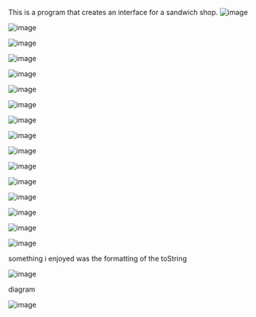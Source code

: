 This is a program that creates an interface for a sandwich shop.
![image](https://github.com/LBihn-King/DELI-cious/assets/166444171/755deb13-2b58-41e9-bd6d-5a385066aa9f) 

![image](https://github.com/LBihn-King/DELI-cious/assets/166444171/85dff999-ac87-44ce-ab8b-63202890229c) 

![image](https://github.com/LBihn-King/DELI-cious/assets/166444171/7ded7e2b-f2e0-4678-be4e-d96ba66d5bb6) 

![image](https://github.com/LBihn-King/DELI-cious/assets/166444171/a5d877f0-9463-46fa-8dae-8ae212acd934)  

![image](https://github.com/LBihn-King/DELI-cious/assets/166444171/0827cc17-ed32-444d-ba9d-0f1b8d8f2270) 

![image](https://github.com/LBihn-King/DELI-cious/assets/166444171/8c300a0a-581a-4e87-8675-55c8a47b745b)

![image](https://github.com/LBihn-King/DELI-cious/assets/166444171/a318b8a0-3d98-4e1a-a283-af483d6d3e3d)

![image](https://github.com/LBihn-King/DELI-cious/assets/166444171/aa98126d-7255-4de7-894e-3cc70b1de12d)

![image](https://github.com/LBihn-King/DELI-cious/assets/166444171/882d13c9-81dd-40e1-8388-1bd809dfb8cb)

![image](https://github.com/LBihn-King/DELI-cious/assets/166444171/209e0916-cdfe-4253-a322-2603482228ae)

![image](https://github.com/LBihn-King/DELI-cious/assets/166444171/9c63e33e-3b30-47b3-b9b0-8fbe3f4c1cb2)

![image](https://github.com/LBihn-King/DELI-cious/assets/166444171/b8487336-fd8a-4d03-bd58-2d5c9c5bb79a)

![image](https://github.com/LBihn-King/DELI-cious/assets/166444171/a7014c65-c27a-40a8-a4f4-7dc5c21cdfad)

![image](https://github.com/LBihn-King/DELI-cious/assets/166444171/e62b4a21-5e45-4ab7-9dc6-c8118157b431)

![image](https://github.com/LBihn-King/DELI-cious/assets/166444171/5d2c8542-be0c-4f03-b4f5-d7e6ac5bf510)

![image](https://github.com/LBihn-King/DELI-cious/assets/166444171/88cd86e3-c273-4129-b980-12576b9fc19b)

something i enjoyed was the formatting of the toString

![image](https://github.com/LBihn-King/DELI-cious/assets/166444171/b93ca4aa-0f48-4686-b448-6139eb1d98d6)

diagram

![image](https://github.com/LBihn-King/DELI-cious/assets/166444171/ce4cf1fb-2800-431b-bca5-61f046a5b380)
